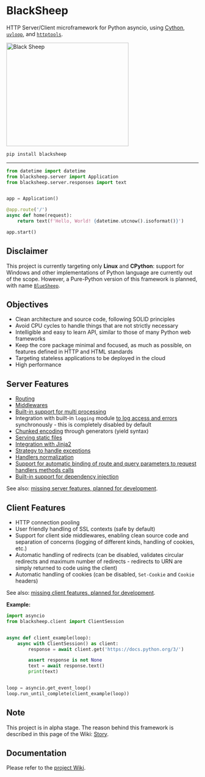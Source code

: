 # BlackSheep
HTTP Server/Client microframework for Python asyncio, using [Cython](https://cython.org), 
[`uvloop`](https://magic.io/blog/uvloop-blazing-fast-python-networking/), and 
[`httptools`](https://github.com/MagicStack/httptools). 

<p align="left">
  <a href="#blacksheep"><img width="320" height="271" src="https://raw.githubusercontent.com/RobertoPrevato/BlackSheep/master/black-sheep.svg?sanitize=true" alt="Black Sheep"></a>
</p>

```bash
pip install blacksheep
```

---

```python
from datetime import datetime
from blacksheep.server import Application
from blacksheep.server.responses import text


app = Application()

@app.route('/')
async def home(request):
    return text(f'Hello, World! {datetime.utcnow().isoformat()}')

app.start()
```

## Disclaimer
This project is currently targeting only __Linux__ and __CPython__: support for Windows and other implementations 
of Python language are currently out of the scope. However, a Pure-Python version of this framework is planned, with name
[`BlueSheep`](https://github.com/RobertoPrevato/BlueSheep). 

## Objectives
* Clean architecture and source code, following SOLID principles
* Avoid CPU cycles to handle things that are not strictly necessary
* Intelligible and easy to learn API, similar to those of many Python web frameworks
* Keep the core package minimal and focused, as much as possible, on features defined in HTTP and HTML standards
* Targeting stateless applications to be deployed in the cloud
* High performance

## Server Features
* [Routing](https://github.com/RobertoPrevato/BlackSheep/wiki/Routing)
* [Middlewares](https://github.com/RobertoPrevato/BlackSheep/wiki/Middlewares)
* [Built-in support for multi processing](https://github.com/RobertoPrevato/BlackSheep/wiki/Built-in-multiprocessing)
* Integration with built-in `logging` module [to log access and errors](https://github.com/RobertoPrevato/BlackSheep/wiki/Logging) synchronously - this is completely disabled by default
* [Chunked encoding](https://github.com/RobertoPrevato/BlackSheep/wiki/Chunked-encoding) through generators (yield syntax)
* [Serving static files](https://github.com/RobertoPrevato/BlackSheep/wiki/Serving-static-files)
* [Integration with Jinja2](https://github.com/RobertoPrevato/BlackSheep/wiki/Jinja2)
* [Strategy to handle exceptions](https://github.com/RobertoPrevato/BlackSheep/wiki/Exceptions-handling)
* [Handlers normalization](https://github.com/RobertoPrevato/BlackSheep/wiki/Handlers-normalization)
* [Support for automatic binding of route and query parameters to request handlers methods calls](https://github.com/RobertoPrevato/BlackSheep/wiki/Handlers-normalization#route-parameters)
* [Built-in support for dependency injection](https://github.com/RobertoPrevato/BlackSheep/wiki/Dependency-injection)

See also: [missing server features, planned for development](https://github.com/RobertoPrevato/BlackSheep/wiki/Missing-server-features).

## Client Features
* HTTP connection pooling
* User friendly handling of SSL contexts (safe by default)
* Support for client side middlewares, enabling clean source code and separation of concerns (logging of different kinds, handling of cookies, etc.)
* Automatic handling of redirects (can be disabled, validates circular redirects and maximum number of redirects - redirects to URN are simply returned to code using the client)
* Automatic handling of cookies (can be disabled, `Set-Cookie` and `Cookie` headers)

See also: [missing client features, planned for development](https://github.com/RobertoPrevato/BlackSheep/wiki/Missing-client-features).

**Example:**
```python
import asyncio
from blacksheep.client import ClientSession


async def client_example(loop):
    async with ClientSession() as client:
        response = await client.get('https://docs.python.org/3/')

        assert response is not None
        text = await response.text()
        print(text)


loop = asyncio.get_event_loop()
loop.run_until_complete(client_example(loop))

```

## Note
This project is in alpha stage. The reason behind this framework is described in this page of the Wiki: [Story](https://github.com/RobertoPrevato/BlackSheep/wiki/Story).

## Documentation
Please refer to the [project Wiki](https://github.com/RobertoPrevato/BlackSheep/wiki).
